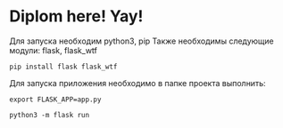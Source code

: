 # Diplom here! Yay!
Для запуска необходим python3, pip
Также необходимы следующие модули: flask, flask_wtf

`pip install flask flask_wtf`


Для запуска приложения необходимо в папке проекта выполнить: 

`export FLASK_APP=app.py`

`python3 -m flask run`
